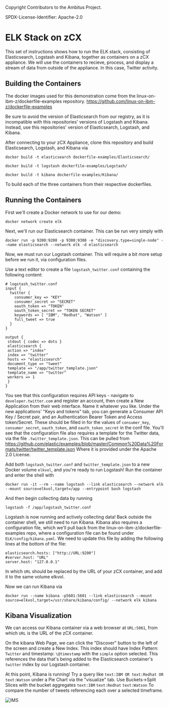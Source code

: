  Copyright Contributors to the Ambitus Project.

SPDX-License-Identifier: Apache-2.0

# ELK Stack on zCX

This set of instructions shows how to run the ELK stack, consisting of Elasticsearch, Logstash and Kibana, together as containers on a zCX appliance. We will use the containers to recieve, process, and display a stream of data from outside of the appliance. In this case, Twitter activity. 

## Building the Containers

The docker images used for this demonstration come from the linux-on-ibm-z/dockerfile-examples repository.
https://github.com/linux-on-ibm-z/dockerfile-examples

Be sure to avoid the version of Elasticsearch from our registry, as it is incompatible with this repositories' versions of Logstash and Kibana. Instead, use this repositories' version of Elasticsearch, Logstash, and Kibana.

After connecting to your zCX Appliance, clone this repository and build Elasticsearch, Logstash, and Kibana via 

`docker build -t elasticsearch dockerfile-examples/Elasticsearch/`

`docker build -t logstash dockerfile-examples/Logstash/`

`docker build -t kibana dockerfile-examples/Kibana/`

To build each of the three containers from their respective dockerfiles. 

## Running the Containers

First we'll create a Docker network to use for our demo:

`docker network create elk`

Next, we'll run our Elasticsearch container. This can be run very simply with

`docker run -p 9200:9200 -p 9300:9300 -e "discovery.type=single-node" --name elasticsearch --network elk -d elasticsearch`

Now, we must run our Logstash container. This will require a bit more setup before we run it, via configuration files.

Use a text editor to create a file `logstash_twitter.conf` containing the following content:

```
# logstash_twitter.conf
input {
  twitter {
    consumer_key => "KEY"
    consumer_secret => "SECRET"
    oauth_token => "TOKEN"
    oauth_token_secret => "TOKEN SECRET"
    keywords => [ "IBM", "Redhat", "Watson" ]
    full_tweet => true
  }
}

output {
 stdout { codec => dots }
 elasticsearch {
 action => "index"
 index => "twitter"
 hosts => "elasticsearch"
 document_type => "tweet"
 template => "/app/twitter_template.json"
 template_name => "twitter"
 workers => 1
 }
}
```

You see that this configuration requires API keys - navigate to `developer.twitter.com` and register an account, then create a New Application from their web interface.
Name it whatever you like. Under the new applications' "Keys and tokens" tab, you can generate a Consumer API Key / Secret pair, and an Authentication Bearer Token and Access token/Secret.
These should be filled in for the values of `consumer_key`, `consumer_secret`, `oauth_token`, and `oauth_token_secret` in the conf file.
You'll see that the configuration file also requires a template for the Twitter data, via the file `.twitter_template.json`. This can be pulled from
https://github.com/elastic/examples/blob/master/Common%20Data%20Formats/twitter/twitter_template.json
Where it is provided under the Apache 2.0 License. 

Add both `logstash_twitter.conf` and `twitter_template.json` to a new Docker volume `elkvol`, and you're ready to run Logstash! Run the container and enter the shell with

`docker run -it --rm --name logstash --link elasticsearch --network elk --mount source=elkvol,target=/app --entrypoint bash logstash`

And then begin collecting data by running 

`logstash -f /app/logstash_twitter.conf`

Logstash is now running and actively collecting data! Back outside the container shell, we still need to run Kibana. Kibana also requires a configuration file, which we'll pull back from the linux-on-ibm-z/dockerfile-examples repo,
where a configuration file can be found under `ELK/config/kibana.yaml`. We need to update this file by adding the following lines at the bottom of the file:
```
elasticsearch.hosts: ["http://URL:9200"]
#server.host: "URL"
server.host: "127.0.0.1"
```

In which `URL` should be replaced by the URL of your zCX container, and add it to the same volume elkvol. 

Now we can run Kibana via 

`docker run --name kibana -p5601:5601 --link elasticsearch --mount source=elkvol,target=/usr/share/kibana/config/ --network elk kibana`

## Kibana Visualization

We can access our Kibana container via a web browser at `URL:5061`, from which `URL` is the URL of the zCX container. 

On the kibana Web Page, we can click the "Discover" button to the left of the screen and create a New Index. This index should have
Index Pattern: `Twitter`
and
timestamp: `\@timestamp` with the `simple` option selected. This references the data that's being added to the Elasticsearch container's `twitter` index 
by our Logstash container.

At this point, Kibana is running! Try a query like `text:IBM OR text:Redhat OR text:Watson` under a Pie Chart via the "visualize" tab. Use 
Buckets->Split Slices with the bucket aggregates
`text:IBM`
`text:Redhat`
`text:Watson`
To compare the number of tweets referencing each over a selected timeframe.

![IMS](/externalPresence/ELK_stack_demo_twitter/pieChartKibana.PNG?raw=true)
